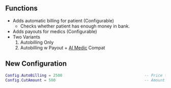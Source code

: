 ## Functions
- Adds automatic billing for patient (Configurable)
  - Checks whether patient has enough money in bank. 
- Adds payouts for medics (Configurable)
- Two Variants
  1. Autobilling Only
  2. Autobilling w Payout + [AI Medic](https://github.com/Astraltrinity0/aimedic) Compat

## New Configuration
```lua
Config.AutoBilling = 2500                                    -- Price that players are charged when being revived by a medic (Outside of Hospitals)
Config.CutAmount = 500                                       -- Amount of money awarded to the medic per revive
